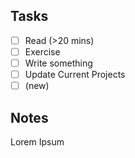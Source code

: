 ## Tasks

 - [ ] Read (>20 mins)
 - [ ] Exercise
 - [ ] Write something
 - [ ] Update Current Projects
 - [ ] (new)

## Notes

Lorem Ipsum
